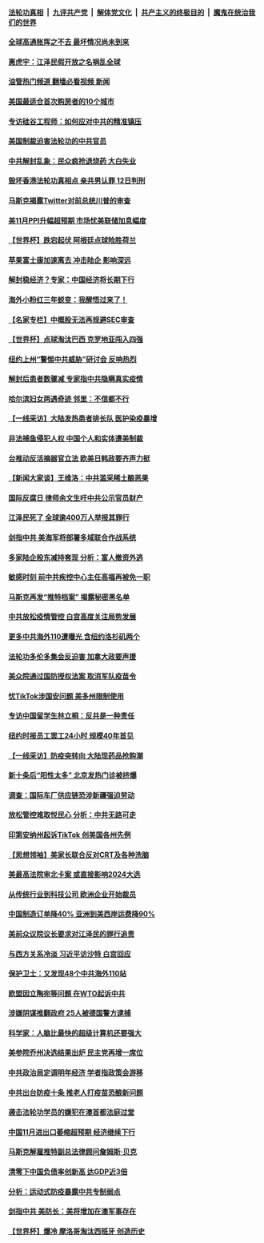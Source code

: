 ####  [法轮功真相](../../../../basic/blob/master/README.md?t=12110431) &nbsp;|&nbsp; [九评共产党](../../../../9ping.md/blob/master/README.md?t=12110431) &nbsp;|&nbsp; [解体党文化](../../../../jtdwh.md/blob/master/README.md?t=12110431)  &nbsp;|&nbsp; [共产主义的终极目的](../../../../gczydzjmd.md/blob/master/README.md?t=12110431) &nbsp;|&nbsp; [魔鬼在统治我们的世界](../../../../mgztzwmdsj.md/blob/master/README.md?t=12110431) 

#### [全球高通胀挥之不去 最坏情况尚未到来](../pages/nf4514/n13882292.md?t=12110431) 

#### [惠虎宇：江泽民假开放之名祸乱全球](../pages/nf4514/n13882119.md?t=12110431) 

#### [油管热门频道 翻墙必看视频 新闻](http://129.146.143.75:81/youtube.html?12110431)

#### [美国最适合首次购房者的10个城市](../pages/nf4514/n13881900.md?t=12110431) 

#### [专访硅谷工程师：如何应对中共的精准镇压](../pages/nf4514/n13882021.md?t=12110431) 

#### [美国制裁迫害法轮功的中共官员](../pages/nf4514/n13881833.md?t=12110431) 

#### [中共解封乱象：民众疯抢退烧药 大白失业](../pages/nf4514/n13881886.md?t=12110431) 

#### [毁坏香港法轮功真相点 亲共男认罪 12日判刑](../pages/nf4514/n13881982.md?t=12110431) 

#### [马斯克揭露Twitter对前总统川普的审查](../pages/nf4514/n13881922.md?t=12110431) 

#### [美11月PPI升幅超预期 市场忧美联储加息幅度](../pages/nf4514/n13881855.md?t=12110431) 

#### [【世界杯】跌宕起伏 阿根廷点球险胜荷兰](../pages/nf4514/n13881846.md?t=12110431) 

#### [苹果富士康加速离去 冲击陆企 影响深远](../pages/nf4514/n13881834.md?t=12110431) 

#### [解封稳经济？专家：中国经济将长期下行](../pages/nf4514/n13881381.md?t=12110431) 

#### [海外小粉红三年蜕变：我醒悟过来了！](../pages/nf4514/n13881756.md?t=12110431) 

#### [【名家专栏】中概股无法再规避SEC审查](../pages/nf4514/n13881659.md?t=12110431) 

#### [【世界杯】点球淘汰巴西 克罗地亚闯入四强](../pages/nf4514/n13881780.md?t=12110431) 

#### [纽约上州“警惕中共威胁”研讨会 反响热烈](../pages/nf4514/n13881755.md?t=12110431) 

#### [解封后患者数骤减 专家指中共隐瞒真实疫情](../pages/nf4514/n13881768.md?t=12110431) 

#### [哈尔滨妇女两遇奇迹 邻里：不信都不行](../pages/nf4514/n13878017.md?t=12110431) 

#### [【一线采访】大陆发热患者排长队 医护染疫暴增](../pages/nf4514/n13881640.md?t=12110431) 

#### [非法捕鱼侵犯人权 中国个人和实体遭美制裁](../pages/nf4514/n13881750.md?t=12110431) 

#### [台推动反活摘器官立法 欧美日韩政要齐声力挺](../pages/nf4514/n13881598.md?t=12110431) 

#### [【新闻大家谈】王维洛：中共滥采稀土酿恶果](../pages/nf4514/n13881638.md?t=12110431) 

#### [国际反腐日 律师余文生吁中共公示官员财产](../pages/nf4514/n13881582.md?t=12110431) 

#### [江泽民死了 全球逾400万人举报其罪行](../pages/nf4514/n13880329.md?t=12110431) 

#### [剑指中共 美海军将部署多域联合作战系统](../pages/nf4514/n13881464.md?t=12110431) 

#### [多家陆企股东减持套现 分析：富人撤资外逃](../pages/nf4514/n13881519.md?t=12110431) 

#### [敏感时刻 前中共疾控中心主任高福再被免一职](../pages/nf4514/n13881490.md?t=12110431) 

#### [马斯克再发“推特档案” 揭露秘密黑名单](../pages/nf4514/n13881254.md?t=12110431) 

#### [中共放松疫情管控 白宫高度关注局势发展](../pages/nf4514/n13881250.md?t=12110431) 

#### [更多中共海外110遭曝光 含纽约洛杉矶两个](../pages/nf4514/n13881186.md?t=12110431) 

#### [法轮功多伦多集会反迫害 加拿大政要声援](../pages/nf4514/n13881303.md?t=12110431) 

#### [美众院通过国防授权法案 取消军队疫苗令](../pages/nf4514/n13881072.md?t=12110431) 

#### [忧TikTok涉国安问题 美多州限制使用](../pages/nf4514/n13881026.md?t=12110431) 

#### [专访中国留学生林立桐：反共是一种责任](../pages/nf4514/n13881075.md?t=12110431) 

#### [纽约时报员工罢工24小时 规模40年首见](../pages/nf4514/n13881008.md?t=12110431) 

#### [【一线采访】防疫突转向 大陆现药品抢购潮](../pages/nf4514/n13880837.md?t=12110431) 

#### [新十条后“阳性太多” 北京发热门诊被挤爆](../pages/nf4514/n13880979.md?t=12110431) 

#### [调查：国际车厂供应链恐涉新疆强迫劳动](../pages/nf4514/n13880731.md?t=12110431) 

#### [放松管控难取悦民心 分析：中共无路可走](../pages/nf4514/n13880355.md?t=12110431) 

#### [印第安纳州起诉TikTok 创美国各州先例](../pages/nf4514/n13880546.md?t=12110431) 

#### [【思想领袖】美家长联合反对CRT及各种洗脑](../pages/nf4514/n13861259.md?t=12110431) 

#### [美最高法院审北卡案 或直接影响2024大选](../pages/nf4514/n13880332.md?t=12110431) 

#### [从传统行业到科技公司 欧洲企业开始裁员](../pages/nf4514/n13880349.md?t=12110431) 

#### [中国制造订单降40% 亚洲到美西岸运费降90%](../pages/nf4514/n13880336.md?t=12110431) 

#### [美前众议院议长要求对江泽民的罪行追责](../pages/nf4514/n13880250.md?t=12110431) 

#### [与西方关系冷淡 习近平访沙特 白宫回应](../pages/nf4514/n13880338.md?t=12110431) 

#### [保护卫士：又发现48个中共海外110站](../pages/nf4514/n13879716.md?t=12110431) 

#### [欧盟因立陶宛等问题 在WTO起诉中共](../pages/nf4514/n13880268.md?t=12110431) 

#### [涉嫌阴谋推翻政府 25人被德国警方逮捕](../pages/nf4514/n13880188.md?t=12110431) 

#### [科学家：人脑比最快的超级计算机还要强大](../pages/nf4514/n13880243.md?t=12110431) 

#### [美参院乔州决选结果出炉 民主党再增一席位](../pages/nf4514/n13879720.md?t=12110431) 

#### [中共政治局定调明年经济 学者指政策会游移](../pages/nf4514/n13880122.md?t=12110431) 

#### [中共出台防疫十条 推老人打疫苗恐酿新问题](../pages/nf4514/n13879892.md?t=12110431) 

#### [袭击法轮功学员的嫌犯在澳首都法庭过堂](../pages/nf4514/n13879748.md?t=12110431) 

#### [中国11月进出口萎缩超预期 经济继续下行](../pages/nf4514/n13880013.md?t=12110431) 

#### [马斯克解雇推特副总法律顾问詹姆斯·贝克](../pages/nf4514/n13879749.md?t=12110431) 

#### [清零下中国负债率创新高 达GDP近3倍](../pages/nf4514/n13879828.md?t=12110431) 

#### [分析：运动式防疫暴露中共专制弱点](../pages/nf4514/n13879640.md?t=12110431) 

#### [剑指中共 美防长：美将增加在澳军事存在](../pages/nf4514/n13879619.md?t=12110431) 

#### [【世界杯】爆冷 摩洛哥淘汰西班牙 创造历史](../pages/nf4514/n13879633.md?t=12110431) 

<img src='http://gfw-breaker.win/goodnews/indexes/nf4514.md' width='0px' height='0px'/>
